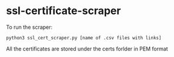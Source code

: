 # ssl-certificate-scraper
To run the scraper:
<pre><code>python3 ssl_cert_scraper.py [name of .csv files with links]
</code></pre>

All the certificates are stored under the certs forlder in PEM format
